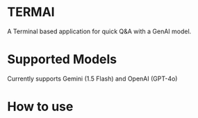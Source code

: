 # TERMAI

A Terminal based application for quick Q&A with a GenAI model.

# Supported Models

Currently supports Gemini (1.5 Flash) and OpenAI (GPT-4o)

# How to use


